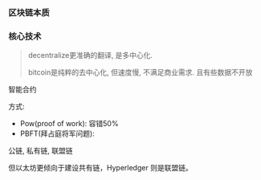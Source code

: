 ### 区块链本质

### 核心技术
> decentralize更准确的翻译, 是多中心化.
> 
> bitcoin是纯粹的去中心化, 但速度慢, 不满足商业需求. 且有些数据不开放

智能合约

方式:
* Pow(proof of work): 容错50%
* PBFT(拜占庭将军问题): 

公链, 私有链, 联盟链

但以太坊更倾向于建设共有链，Hyperledger 则是联盟链。